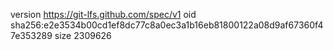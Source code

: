 version https://git-lfs.github.com/spec/v1
oid sha256:e2e3534b00cd1ef8dc77c8a0ec3a1b16eb81800122a08d9af67360f47e353289
size 2309626
